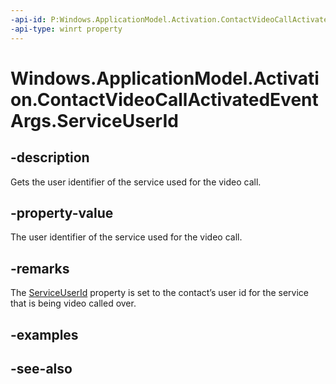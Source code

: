 ----api-id: P:Windows.ApplicationModel.Activation.ContactVideoCallActivatedEventArgs.ServiceUserId
-api-type: winrt property
---<!-- Property syntaxpublic string ServiceUserId { get; }--># Windows.ApplicationModel.Activation.ContactVideoCallActivatedEventArgs.ServiceUserId## -descriptionGets the user identifier of the service used for the video call.## -property-valueThe user identifier of the service used for the video call.## -remarksThe [ServiceUserId](contactvideocallactivatedeventargs_serviceuserid.md) property is set to the contact’s user id for the service that is being video called over.## -examples## -see-also